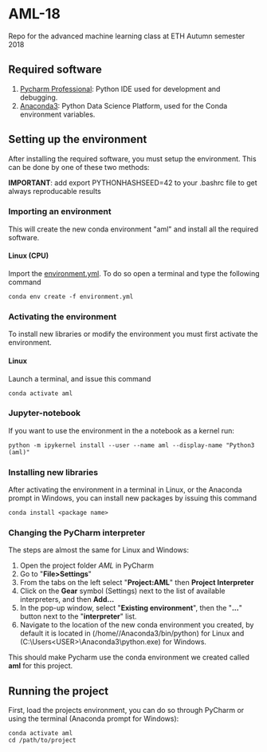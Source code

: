 # AML-18
Repo for the advanced machine learning class at ETH Autumn semester 2018

## Required software
1. [Pycharm Professional](https://www.jetbrains.com/pycharm/): Python IDE used for development and debugging.
2. [Anaconda3](https://www.anaconda.com/download/): Python Data Science Platform, used for the Conda environment variables.

## Setting up the environment
After installing the required software, you must setup the environment. This can be done by one of these two methods:

**IMPORTANT**:
add export PYTHONHASHSEED=42 to your .bashrc file to get always reproducable results

### Importing an environment
This will create the new conda environment "aml" and install all the required software.
#### Linux (CPU)
Import the [environment.yml](../blob/master/environment.yml). To do so open a terminal and type the following command 
 
```
conda env create -f environment.yml
```
### Activating the environment
To install new libraries or modify the environment you must first activate the environment.
#### Linux
Launch a terminal, and issue this command
```
conda activate aml
```

### Jupyter-notebook
If you want to use the environment in the a notebook as a kernel run:
```
python -m ipykernel install --user --name aml --display-name "Python3 (aml)"
```

### Installing new libraries
After activating the environment in a terminal in Linux, or the Anaconda prompt in Windows, you can install new packages by issuing this command
```
conda install <package name>
```

### Changing the PyCharm interpreter
The steps are almost the same for Linux and Windows:
1. Open the project folder *AML* in PyCharm
2. Go to "**File>Settings**"
3. From the tabs on the left select "**Project:AML**" then **Project Interpreter**
4. Click on the **Gear** symbol (Settings) next to the list of available interpreters, and then **Add...**
5. In the pop-up window, select "**Existing environment**", then the "**...**" button next to the "**interpreter**" list.
6. Navigate to the location of the new conda environment you created, by default it is located in (/home/<USER>/Anaconda3/bin/python) for Linux and (C:\Users\<USER>\Anaconda3\python.exe) for Windows.

This should make Pycharm use the conda environment we created called **aml** for this project.

## Running the project
First, load the projects environment, you can do so through PyCharm or using the terminal (Anaconda prompt for Windows):  
```
conda activate aml
cd /path/to/project
```
